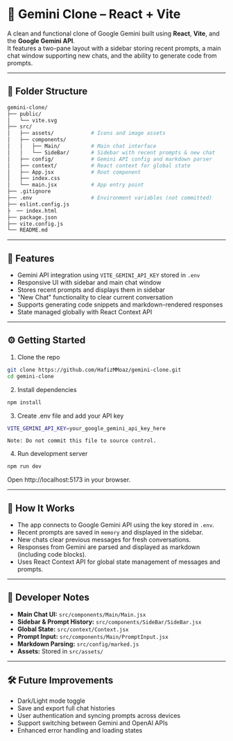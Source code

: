 # 🔮 Gemini Clone – React + Vite

A clean and functional clone of Google Gemini built using **React**, **Vite**, and the **Google Gemini API**.  
It features a two-pane layout with a sidebar storing recent prompts, a main chat window supporting new chats, and the ability to generate code from prompts.

---

## 📁 Folder Structure

```bash
gemini-clone/
├── public/
│   └── vite.svg
├── src/
│   ├── assets/            # Icons and image assets
│   ├── components/
│   │   ├── Main/          # Main chat interface
│   │   └── SideBar/       # Sidebar with recent prompts & new chat
│   ├── config/            # Gemini API config and markdown parser
│   ├── context/           # React context for global state
│   ├── App.jsx            # Root component
│   ├── index.css
│   └── main.jsx           # App entry point
├── .gitignore
├── .env                   # Environment variables (not committed)
├── eslint.config.js
├  ── index.html
├── package.json
├── vite.config.js
└── README.md
```


---

## 🚀 Features

- Gemini API integration using `VITE_GEMINI_API_KEY` stored in `.env`
- Responsive UI with sidebar and main chat window
- Stores recent prompts and displays them in sidebar
- "New Chat" functionality to clear current conversation
- Supports generating code snippets and markdown-rendered responses
- State managed globally with React Context API

---

## ⚙️ Getting Started

1. Clone the repo

```bash
git clone https://github.com/HafizMMoaz/gemini-clone.git
cd gemini-clone
```

2. Install dependencies

```bash
npm install
```

3. Create .env file and add your API key

```bash
VITE_GEMINI_API_KEY=your_google_gemini_api_key_here
```
    Note: Do not commit this file to source control.

4. Run development server

```bash
npm run dev
```
Open http://localhost:5173 in your browser.

---

## 🧠 How It Works

- The app connects to Google Gemini API using the key stored in `.env`.
- Recent prompts are saved in `memory` and displayed in the sidebar.
- New chats clear previous messages for fresh conversations.
- Responses from Gemini are parsed and displayed as markdown (including code blocks).
- Uses React Context API for global state management of messages and prompts.

---

## 🧪 Developer Notes

- **Main Chat UI:** `src/components/Main/Main.jsx`
- **Sidebar & Prompt History:** `src/components/SideBar/SideBar.jsx`
- **Global State:** `src/context/Context.jsx`
- **Prompt Input:** `src/components/Main/PromptInput.jsx`
- **Markdown Parsing:** `src/config/marked.js`
- **Assets:** Stored in `src/assets/`

---

## 🛠 Future Improvements

- Dark/Light mode toggle
- Save and export full chat histories
- User authentication and syncing prompts across devices
- Support switching between Gemini and OpenAI APIs
- Enhanced error handling and loading states

